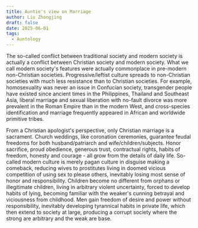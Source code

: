 ```yaml
--- 
title: Auntie's view on Marriage
author: Liu Zhongjing
draft: false
date: 2025-06-01
tags: 
  - Auntology
---   
```


The so-called conflict between traditional society and modern society is actually a conflict between Christian society and modern society. What we call modern society's features were actually commonplace in pre-modern non-Christian societies. Progressive/leftist culture spreads to non-Christian societies with much less resistance than to Christian societies. For example, homosexuality was never an issue in Confucian society, transgender people have existed since ancient times in the Philippines, Thailand and Southeast Asia, liberal marriage and sexual liberation with no-fault divorce was more prevalent in the Roman Empire than in the modern West, and cross-species identification and marriage frequently appeared in African and worldwide primitive tribes.

From a Christian apologist's perspective, only Christian marriage is a sacrament. Church weddings, like coronation ceremonies, guarantee feudal freedoms for both husband/patriarch and wife/children/subjects. Honor sacrifice, proud obedience, generous trust, contractual rights, habits of freedom, honesty and courage - all grow from the details of daily life. So-called modern culture is merely pagan culture in disguise making a comeback, reducing wives to prostitutes living in doomed vicious competition of using sex to please others, inevitably losing most sense of honor and responsibility. Children become no different from orphans or illegitimate children, living in arbitrary violent uncertainty, forced to develop habits of lying, becoming familiar with the weaker's cunning betrayal and viciousness from childhood. Men gain freedom of desire and power without responsibility, inevitably developing tyrannical habits in private life, which then extend to society at large, producing a corrupt society where the strong are arbitrary and the weak are base.
